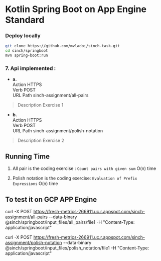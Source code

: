 # Kotlin Spring Boot on App Engine Standard


### Deploy locally 

```sh
git clone https://github.com/mvladoi/sinch-task.git
cd sinch/springboot
mvn spring-boot:run 

```

[tutorial]: https://cloud.google.com/community/tutorials/kotlin-springboot-app-engine-java8


### 7. Api implemented : 

- **a.**\
Action	     HTTPS \
Verb         POST\
URL Path     sinch-assignment/all-pairs  
> Description  Exercise 1 

- **b.**\
Action	     HTTPS \
Verb         POST\
URL Path     sinch-assignment/polish-notation
> Description  Exercise 2


## Running Time
1. All pair is the coding exercise : ```Count pairs with given sum```
   O(n) time

2. Polish notation is the coding exercise: ```Evaluation of Prefix Expressions```
    O(n) time
   

## To test it on GCP APP Engine 
curl -X POST https://fresh-metrics-266911.uc.r.appspot.com/sinch-assignment/all-pairs --data-binary  @sinch/springboot/input_files/all_pairs/file1  -H "Content-Type: application/javascript"

curl -X POST https://fresh-metrics-266911.uc.r.appspot.com/sinch-assignment/polish-notation  --data-binary  @sinch/springboot/input_files/polish_notation/file1  -H "Content-Type: application/javascript"
